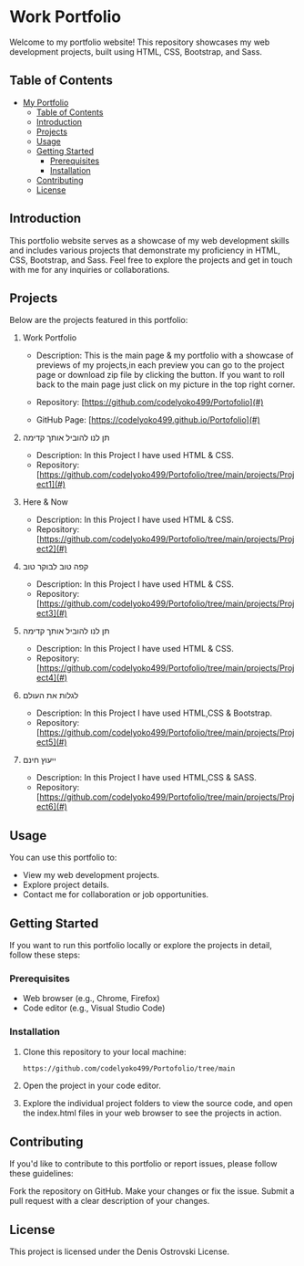 # Work Portfolio

Welcome to my portfolio website! This repository showcases my web development projects, built using HTML, CSS, Bootstrap, and Sass.

## Table of Contents

- [My Portfolio](#Work-portfolio)
  - [Table of Contents](#table-of-contents)
  - [Introduction](#introduction)
  - [Projects](#projects)
  - [Usage](#usage)
  - [Getting Started](#getting-started)
    - [Prerequisites](#prerequisites)
    - [Installation](#installation)
  - [Contributing](#contributing)
  - [License](#license)

## Introduction

This portfolio website serves as a showcase of my web development skills and includes various projects that demonstrate my proficiency in HTML, CSS, Bootstrap, and Sass. Feel free to explore the projects and get in touch with me for any inquiries or collaborations.

## Projects

Below are the projects featured in this portfolio:

1. Work Portfolio

    - Description: This is the main page & my portfolio with a showcase of previews of my projects,in each preview you can go to the project page or download zip file by clicking the button.
    If you want to roll back to the main page just click on my picture in the top right corner.

   - Repository: [https://github.com/codelyoko499/Portofolio](#)
   - GitHub Page: [https://codelyoko499.github.io/Portofolio](#)


2. תן לנו להוביל אותך קדימה

   - Description: In this Project I have used HTML & CSS.
   - Repository: [https://github.com/codelyoko499/Portofolio/tree/main/projects/Project1](#)

3. Here & Now

   - Description: In this Project I have used HTML & CSS.
   - Repository: [https://github.com/codelyoko499/Portofolio/tree/main/projects/Project2](#)
4. קפה טוב לבוקר טוב

   - Description: In this Project I have used HTML & CSS.
   - Repository: [https://github.com/codelyoko499/Portofolio/tree/main/projects/Project3](#)
5. תן לנו להוביל אותך קדימה

   - Description: In this Project I have used HTML & CSS.
   - Repository: [https://github.com/codelyoko499/Portofolio/tree/main/projects/Project4](#)
6. לגלות את העולם

   - Description: In this Project I have used HTML,CSS & Bootstrap.
   - Repository: [https://github.com/codelyoko499/Portofolio/tree/main/projects/Project5](#)
7. ייעוץ חינם

   - Description: In this Project I have used HTML,CSS & SASS.
   - Repository: [https://github.com/codelyoko499/Portofolio/tree/main/projects/Project6](#)



## Usage

You can use this portfolio to:

- View my web development projects.
- Explore project details.
- Contact me for collaboration or job opportunities.

## Getting Started

If you want to run this portfolio locally or explore the projects in detail, follow these steps:

### Prerequisites

- Web browser (e.g., Chrome, Firefox)
- Code editor (e.g., Visual Studio Code)

### Installation

1. Clone this repository to your local machine:

   ```bash
   https://github.com/codelyoko499/Portofolio/tree/main

2. Open the project in your code editor.

3. Explore the individual project folders to view the source code, and open the index.html files in your web browser to see the projects in action.

## Contributing
If you'd like to contribute to this portfolio or report issues, please follow these guidelines:

Fork the repository on GitHub.
Make your changes or fix the issue.
Submit a pull request with a clear description of your changes.

## License
This project is licensed under the Denis Ostrovski License. 
